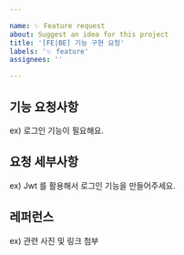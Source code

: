 ```yaml
---

name: ✨ Feature request
about: Suggest an idea for this project
title: '[FE|BE] 기능 구현 요청'
labels: '✨ feature'
assignees: ''

---
```


## 기능 요청사항

ex) 로그인 기능이 필요해요.

## 요청 세부사항

ex) Jwt 를 활용해서 로그인 기능을 만들어주세요.

## 레퍼런스

ex) 관련 사진 및 링크 첨부

